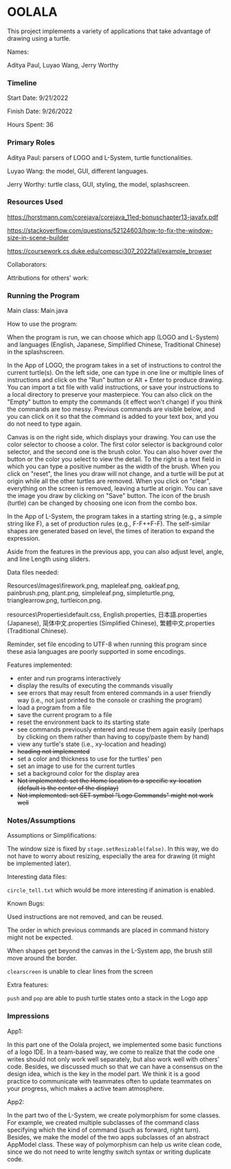 OOLALA
====

This project implements a variety of applications that take advantage of drawing using a turtle.

Names:

Aditya Paul, Luyao Wang, Jerry Worthy


### Timeline

Start Date: 9/21/2022

Finish Date: 9/26/2022

Hours Spent: 36

### Primary Roles

Aditya Paul: parsers of LOGO and L-System, turtle functionalities.

Luyao Wang: the model, GUI, different languages.

Jerry Worthy: turtle class, GUI, styling, the model, splashscreen.

### Resources Used

https://horstmann.com/corejava/corejava_11ed-bonuschapter13-javafx.pdf

https://stackoverflow.com/questions/52124603/how-to-fix-the-window-size-in-scene-builder

https://coursework.cs.duke.edu/compsci307_2022fall/example_browser

Collaborators:

Attributions for others' work:

### Running the Program

Main class: Main.java

How to use the program: 

When the program is run, we can choose which app (LOGO and L-System) and languages (English, Japanese, Simplified Chinese, Traditional Chinese) in the splashscreen.

In the App of LOGO, the program takes in a set of instructions to control the current turtle(s). On the left side, one can type in one line or multiple lines of instructions and click on the "Run" button or Alt + Enter to produce drawing.
You can import a txt file with valid instructions, or save your instructions to a local directory to preserve your masterpiece. You can also click on the "Empty" button to empty the commands (it effect won't change) if you think the commands are too messy.
Previous commands are visible below, and you can click on it so that the command is added to your text box, and you do not need to type again.

Canvas is on the right side, which displays your drawing. You can use the color selector to choose a color. The first color selector is background color selector, and the second one is the brush color. You can also hover over the button or the color you select to view the detail.
To the right is a text field in which you can type a positive number as the width of the brush. When you click on "reset", the lines you draw will not change, and a turtle will be put at origin while all the other turtles are removed. When you click on "clear", everything on the screen is removed, leaving a turtle at origin.
You can save the image you draw by clicking on "Save" button. The icon of the brush (turtle) can be changed by choosing one icon from the combo box.

In the App of L-System, the program takes in a starting string (e.g., a simple string like F), a set of production rules (e.g., F-F++F-F). The self-similar shapes are generated based on level, the times of iteration to expand the expression.

Aside from the features in the previous app, you can also adjust level, angle, and line Length using sliders.

Data files needed: 

Resources\Images\firework.png, mapleleaf.png, oakleaf.png, painbrush.png, plant.png, simpleleaf.png, simpleturtle.png, trianglearrow.png, turtleicon.png.

resources\Properties\default.css, English.properties, 日本語.properties (Japanese), 简体中文.properties (Simplified Chinese), 繁體中文.properties (Traditional Chinese). 

Reminder, set file encoding to UTF-8 when running this program since these asia languages are poorly supported in some encodings.

Features implemented:

* enter and run programs interactively
* display the results of executing the commands visually
* see errors that may result from entered commands in a user friendly way (i.e., not just printed to the console or crashing the program)
* load a program from a file
* save the current program to a file
* reset the environment back to its starting state
* see commands previously entered and reuse them again easily (perhaps by clicking on them rather than having to copy/paste them by hand)
* view any turtle's state (i.e., xy-location and heading)
* ~~heading not implemented~~
* set a color and thickness to use for the turtles' pen
* set an image to use for the current turtles
* set a background color for the display area
* ~~Not implemented: set the Home location to a specific xy-location (default is the center of the display)~~
* ~~Not implemented: set SET symbol "Logo Commands" might not work well~~

### Notes/Assumptions

Assumptions or Simplifications:

The window size is fixed by `stage.setResizable(false)`. In this way, we do not have to worry about resizing, especially the area for drawing (it might be implemented later).

Interesting data files:

`circle_tell.txt` which would be more interesting if animation is enabled.

Known Bugs:

Used instructions are not removed, and can be reused.

The order in which previous commands are placed in command history might not be expected.

When shapes get beyond the canvas in the L-System app, the brush still move around the border.

`clearscreen` is unable to clear lines from the screen

Extra features:

`push` and `pop` are able to push turtle states onto a stack in the Logo app

### Impressions

App1:

In this part one of the Oolala project, we implemented some basic functions of a logo IDE. In a team-based way, we come to realize that
the code one writes should not only work well separately, but also work well with others' code. Besides, we discussed much so that we can have a consensus on the design idea, which is the key in the model part.
We think it is a good practice to communicate with teammates often to update teammates on your progress, which makes a active team atmosphere.

App2:

In the part two of the L-System, we create polymorphism for some classes. For example, we created multiple subclasses of the command class specifying which the kind of command (such as forward, right turn). Besides, we make the model of the two apps subclasses of an abstract AppModel class.
These way of polymorphism can help us write clean code, since we do not need to write lengthy switch syntax or writing duplicate code.